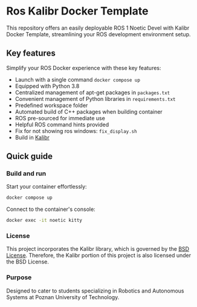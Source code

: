 # Ros Kalibr Docker Template

This repository offers an easily deployable ROS 1 Noetic Devel with Kalibr Docker Template, streamlining your ROS development environment setup.

## Key features

Simplify your ROS Docker experience with these key features:

- Launch with a single command `docker compose up`
- Equipped with Python 3.8
- Centralized management of apt-get packages in `packages.txt`
- Convenient management of Python libraries in `requirements.txt`
- Predefined workspace folder
- Automated build of C++ packages when building container
- ROS pre-sourced for immediate use
- Helpful ROS command hints provided
- Fix for not showing ros windows: `fix_display.sh`
- Build in [Kalibr](https://github.com/ori-drs/kalibr)

## Quick guide

### Build and run

Start your container effortlessly:

```bash
docker compose up
```

Connect to the container's console:

```bash
docker exec -it noetic kitty
```

### License

This project incorporates the Kalibr library, which is governed by the [BSD License](https://github.com/ori-drs/kalibr/blob/noetic-devel/LICENSE). Therefore, the Kalibr portion of this project is also licensed under the BSD License.

### Purpose

Designed to cater to students specializing in Robotics and Autonomous Systems at Poznan University of Technology.
